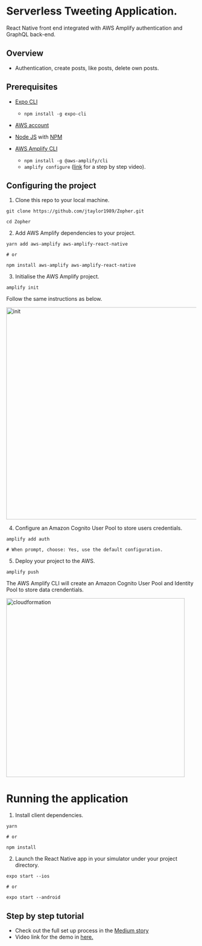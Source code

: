 # Serverless Tweeting Application. 

React Native front end integrated with AWS Amplify authentication and GraphQL back-end.

## Overview

* Authentication, create posts, like posts, delete own posts.

## Prerequisites

* [Expo CLI](https://docs.expo.io/versions/latest/workflow/expo-cli/)
  * `npm install -g expo-cli`
  
* [AWS account](https://aws.amazon.com/amplify/)

* [Node JS](https://nodejs.org/en/download/) with [NPM](https://docs.npmjs.com/downloading-and-installing-node-js-and-npm)

* [AWS Amplify CLI](https://aws-amplify.github.io/)
  * `npm install -g @aws-amplify/cli`
  * `amplify configure` ([link](https://www.youtube.com/watch?v=fWbM5DLh25U) for a step by step video).

## Configuring the project

1. Clone this repo to your local machine.

```
git clone https://github.com/jtaylor1989/Zopher.git

cd Zopher
```

2. Add AWS Amplify dependencies to your project.

```
yarn add aws-amplify aws-amplify-react-native

# or

npm install aws-amplify aws-amplify-react-native
```

3. Initialise the AWS Amplify project.

```
amplify init
```

Follow the same instructions as below.

<img width="561" alt="init" src="https://user-images.githubusercontent.com/26605247/54110565-98152e80-43d9-11e9-9eed-e728cbf2ecd6.png">

4. Configure an Amazon Cognito User Pool to store users credentials.
```
amplify add auth

# When prompt, choose: Yes, use the default configuration.
```

5. Deploy your project to the AWS.

```
amplify push
```

The AWS Amplify CLI will create an Amazon Cognito User Pool and Identity Pool to store data crendentials.

<img width="473" alt="cloudformation" src="https://user-images.githubusercontent.com/26605247/54111473-d7447f00-43db-11e9-9fe8-57edd0a36fe8.png">


# Running the application

1. Install client dependencies.
```
yarn

# or

npm install
```

2. Launch the React Native app in your simulator under your project directory.

```
expo start --ios

# or

expo start --android
```

## Step by step tutorial

* Check out the full set up process in the [Medium story](https://bit.ly/2QoI3JO)
* Video link for the demo in [here.](https://www.youtube.com/watch?time_continue=27&v=7bxXHWXV7O8)
